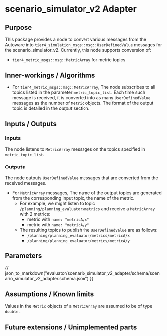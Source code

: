 # scenario_simulator_v2 Adapter

## Purpose

This package provides a node to convert various messages from the Autoware into `tier4_simulation_msgs::msg::UserDefinedValue` messages for the scenario_simulator_v2.
Currently, this node supports conversion of:

- `tier4_metric_msgs::msg::MetricArray` for metric topics

## Inner-workings / Algorithms

- For `tier4_metric_msgs::msg::MetricArray`,
  The node subscribes to all topics listed in the parameter `metric_topic_list`.
  Each time such message is received, it is converted into as many `UserDefinedValue` messages as the number of `Metric` objects.
  The format of the output topic is detailed in the _output_ section.

## Inputs / Outputs

### Inputs

The node listens to `MetricArray` messages on the topics specified in `metric_topic_list`.

### Outputs

The node outputs `UserDefinedValue` messages that are converted from the received messages.

- For `MetricArray` messages,
  The name of the output topics are generated from the corresponding input topic, the name of the metric.
  - For example, we might listen to topic `/planning/planning_evaluator/metrics` and receive a `MetricArray` with 2 metrics:
    - metric with `name: "metricA/x"`
    - metric with `name: "metricA/y"`
  - The resulting topics to publish the `UserDefinedValue` are as follows:
    - `/planning/planning_evaluator/metrics/metricA/x`
    - `/planning/planning_evaluator/metrics/metricA/y`

## Parameters
{{ json_to_markdown("evaluator/scenario_simulator_v2_adapter/schema/scenario_simulator_v2_adapter.schema.json") }}
## Assumptions / Known limits

Values in the `Metric` objects of a `MetricArray` are assumed to be of type `double`.

## Future extensions / Unimplemented parts
